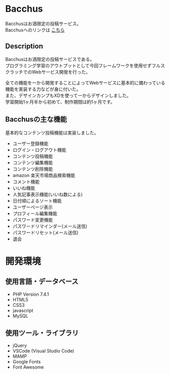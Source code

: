 # Bacchus
Bacchusはお酒限定の投稿サービス。</br>
Bacchusへのリンクは
[こちら](https://www.kazu-lv99.com/Bacchus/index.php)

## Description
Bacchusはお酒限定の投稿サービスである。</br>
プログラミング学習のアウトプットとして今回フレームワークを使用せずフルスクラッチでのWebサービス開発を行った。</br>

全ての機能を一から開発することによってWebサービスに基本的に備わっている機能を実装する力などが身に付いた。</br>
また、デザインカンプもXDを使って一からデザインしました。</br>
学習開始1ヶ月半から初めて、制作期間は約1ヶ月です。

## Bacchusの主な機能
基本的なコンテンツ投稿機能は実装しました。
<ul>
  <li>ユーザー登録機能</li>
  <li>ログイン・ログアウト機能</li>
  <li>コンテンツ投稿機能</li>
  <li>コンテンツ編集機能</li>
  <li>コンテンツ削除機能</li>
  <li>amazon 楽天市場商品検索機能</li>
  <li>コメント機能</li>
  <li>いいね機能</li>
  <li>人気記事表示機能(いいね数による)</li>
  <li>日付順によるソート機能</li>
  <li>ユーザーページ表示</li>
  <li>プロフィール編集機能</li>
  <li>パスワード変更機能</li>
  <li>パスワードリマインダー(メール送信)</li>
  <li>パスワードリセット(メール送信)</li>
  <li>退会</li>
</ul>

# 開発環境
## 使用言語・データベース
<ul>
  <li>PHP Version 7.4.1</li>
  <li>HTML5</li>
  <li>CSS3</li>
  <li>javascript</li>
  <li>MySQL</li>
</ul>

## 使用ツール・ライブラリ
<ul>
  <li>jQuery</li>
  <li>VSCode (Visual Studio Code)</li>
  <li>MAMP</li>
  <li>Google Fonts</li>
  <li>Font Awesome</li>
</ul>
